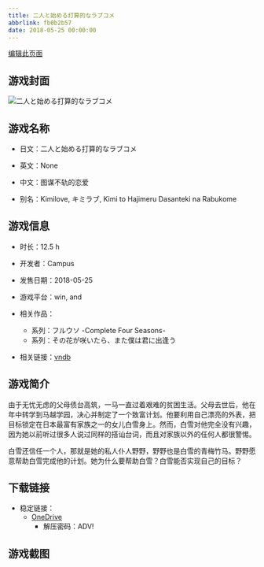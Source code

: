```yaml
---
title: 二人と始める打算的なラブコメ
abbrlink: fb0b2b57
date: 2018-05-25 00:00:00
---
```

[编辑此页面](https://github.com/ACG-3/ADV3-source/blob/main/source/_posts/games/%E4%BA%8C%E4%BA%BA%E3%81%A8%E5%A7%8B%E3%82%81%E3%82%8B%E6%89%93%E7%AE%97%E7%9A%84%E3%81%AA%E3%83%A9%E3%83%96%E3%82%B3%E3%83%A1.md)

## 游戏封面

![二人と始める打算的なラブコメ](https://pan.timero.xyz/d/onedrive/img_lib_001/%E4%BA%8C%E4%BA%BA%E3%81%A8%E5%A7%8B%E3%82%81%E3%82%8B%E6%89%93%E7%AE%97%E7%9A%84%E3%81%AA%E3%83%A9%E3%83%96%E3%82%B3%E3%83%A1_cover.avif)


## 游戏名称

- 日文：二人と始める打算的なラブコメ
- 英文：None
- 中文：图谋不轨的恋爱

- 别名：Kimilove, キミラブ, Kimi to Hajimeru Dasanteki na Rabukome


## 游戏信息

- 时长：12.5 h
- 开发者：Campus
- 发售日期：2018-05-25
- 游戏平台：win, and
- 相关作品：
   - 系列：フルウソ -Complete Four Seasons-
   - 系列：その花が咲いたら、また僕は君に出逢う

- 相关链接：[vndb](https://vndb.org/v22583)


## 游戏简介

由于无忧无虑的父母债台高筑，一马一直过着艰难的贫困生活。父母去世后，他在年中转学到马越学园，决心并制定了一个致富计划。他要利用自己漂亮的外表，把目标锁定在日本最富有家族之一的女儿白雪身上。然而，白雪对他完全没有兴趣，因为她以前听过很多人说过同样的搭讪台词，而且对家族以外的任何人都很警惕。

白雪还信任一个人，那就是她的私人仆人野野，野野也是白雪的青梅竹马。野野愿意帮助白雪完成他的计划。她为什么要帮助白雪？白雪能否实现自己的目标？




## 下载链接

- 稳定链接：
    - [OneDrive](https://pan.timero.xyz/onedrive/adv_lib_001/%E4%BA%8C%E4%BA%BA%E3%81%A8%E5%A7%8B%E3%82%81%E3%82%8B%E6%89%93%E7%AE%97%E7%9A%84%E3%81%AA%E3%83%A9%E3%83%96%E3%82%B3%E3%83%A1)
        - 解压密码：ADV!



## 游戏截图


